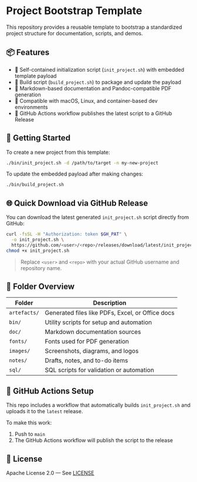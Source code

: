 # Project Bootstrap Template

This repository provides a reusable template to bootstrap a standardized project structure for documentation, scripts, and demos.

## 📦 Features

- 🧰 Self-contained initialization script (`init_project.sh`) with embedded template payload
- 🔁 Build script (`build_project.sh`) to package and update the payload
- 📄 Markdown-based documentation and Pandoc-compatible PDF generation
- 🧪 Compatible with macOS, Linux, and container-based dev environments
- 🚀 GitHub Actions workflow publishes the latest script to a GitHub Release

## 🚀 Getting Started

To create a new project from this template:

```bash
./bin/init_project.sh -d /path/to/target -n my-new-project
```

To update the embedded payload after making changes:

```bash
./bin/build_project.sh
```

## 🌐 Quick Download via GitHub Release

You can download the latest generated `init_project.sh` script directly from GitHub:

```bash
curl -fsSL -H "Authorization: token $GH_PAT" \
  -o init_project.sh \
  https://github.com/<user>/<repo>/releases/download/latest/init_project.sh
chmod +x init_project.sh
```

> Replace `<user>` and `<repo>` with your actual GitHub username and repository name.

## 📁 Folder Overview

| Folder         | Description                                                      |
|----------------|------------------------------------------------------------------|
| `artefacts/`   | Generated files like PDFs, Excel, or Office docs                 |
| `bin/`         | Utility scripts for setup and automation                         |
| `doc/`         | Markdown documentation sources                                   |
| `fonts/`       | Fonts used for PDF generation                                    |
| `images/`      | Screenshots, diagrams, and logos                                 |
| `notes/`       | Drafts, notes, and to-do items                                   |
| `sql/`         | SQL scripts for validation or automation                         |

## 🔐 GitHub Actions Setup

This repo includes a workflow that automatically builds `init_project.sh` and uploads it to the `latest` release.

To make this work:
1. Push to `main`
2. The GitHub Actions workflow will publish the script to the release

## 📝 License

Apache License 2.0 — See [LICENSE](http://www.apache.org/licenses/LICENSE-2.0)
